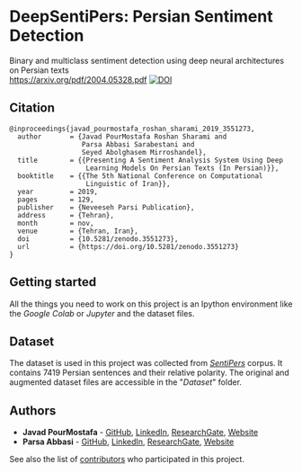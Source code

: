 # DeepSentiPers: Persian Sentiment Detection

Binary and multiclass sentiment detection using deep neural architectures on Persian texts
<br>
https://arxiv.org/pdf/2004.05328.pdf
[![DOI](https://zenodo.org/badge/DOI/10.5281/zenodo.3551273.svg)](https://doi.org/10.5281/zenodo.3551273)

Citation
--------
```
@inproceedings{javad_pourmostafa_roshan_sharami_2019_3551273,
  author       = {Javad PourMostafa Roshan Sharami and
                  Parsa Abbasi Sarabestani and
                  Seyed Abolghasem Mirroshandel},
  title        = {{Presenting A Sentiment Analysis System Using Deep 
                   Learning Models On Persian Texts (In Persian)}},
  booktitle    = {{The 5th National Conference on Computational 
                   Linguistic of Iran}},
  year         = 2019,
  pages        = 129,
  publisher    = {Neveeseh Parsi Publication},
  address      = {Tehran},
  month        = nov,
  venue        = {Tehran, Iran},
  doi          = {10.5281/zenodo.3551273},
  url          = {https://doi.org/10.5281/zenodo.3551273}
}
```

## Getting started

All the things you need to work on this project is an Ipython environment like the *Google Colab* or *Jupyter* and the dataset files.

## Dataset

The dataset is used in this project was collected from *[SentiPers](https://arxiv.org/abs/1801.07737)* corpus. It contains 7419 Persian sentences and their relative polarity.
The original and augmented dataset files are accessible in the "*Dataset*" folder.

## Authors

- **Javad PourMostafa** - [GitHub](https://github.com/JoyeBright), [LinkedIn](https://www.linkedin.com/in/javadpourmostafa), [ResearchGate](https://www.researchgate.net/profile/Javad_Pourmostafa_Roshan_Sharami), [Website](https://javad.pourmostafa.com)
- **Parsa Abbasi** - [GitHub](https://github.com/parsa-abbasi), [LinkedIn](https://www.linkedin.com/in/parsa-abbasi/), [ResearchGate](https://www.researchgate.net/profile/Parsa_Abbasi_Sarabestani), [Website](http://parsa-abbasi.ir)

See also the list of [contributors](https://github.com/parsa-abbasi/Sentiment-Analysis/contributors) who participated in this project.

